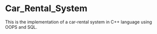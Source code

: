 # Car_Rental_System
This is the implementation of a car-rental system in C++ language using OOPS and SQL.
